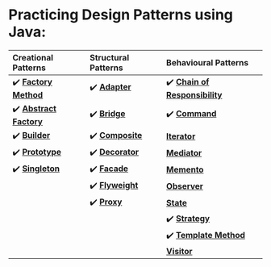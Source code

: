 # Practicing Design Patterns using Java:


|                                      Creational Patterns                                               |                                           Structural Patterns                                           |                                          Behavioural Patterns                                          |
|:-------------------------------------------------------------------------------------------------------|:--------------------------------------------------------------------------------------------------------|:-------------------------------------------------------------------------------------------------------|
| :heavy_check_mark: **[Factory Method](https://github.com/sriram-ponangi/DesignPatternsPractice/tree/master/src/creational/factoryMethod)**      |  :heavy_check_mark: **[Adapter](https://github.com/sriram-ponangi/DesignPatternsPractice/tree/master/src/structural/adapter/example1)**                                | :heavy_check_mark: **[Chain of Responsibility](https://github.com/sriram-ponangi/DesignPatternsPractice/tree/master/src/behavioural/chainOfResponsibility)**                |
| :heavy_check_mark: **[Abstract Factory](https://github.com/sriram-ponangi/DesignPatternsPractice/tree/master/src/creational/abstractFactory)**                       |  :heavy_check_mark: **[Bridge](https://github.com/sriram-ponangi/DesignPatternsPractice/tree/master/src/structural/bridge)**                                 | :heavy_check_mark: **[Command](https://github.com/sriram-ponangi/DesignPatternsPractice/tree/master/src/behavioural/command)**                                |
| :heavy_check_mark: **[Builder](https://github.com/sriram-ponangi/DesignPatternsPractice/tree/master/src/creational/builder)**                                |  :heavy_check_mark: **[Composite](https://github.com/sriram-ponangi/DesignPatternsPractice/tree/master/src/structural/composite)**                              | **[Iterator](https://github.com/sriram-ponangi/DesignPatternsPractice)**                               |
| :heavy_check_mark: **[Prototype](https://github.com/sriram-ponangi/DesignPatternsPractice/tree/master/src/creational/prototype)**                              |  :heavy_check_mark: **[Decorator](https://github.com/sriram-ponangi/DesignPatternsPractice/tree/master/src/structural/decorator)**           | **[Mediator](https://github.com/sriram-ponangi/DesignPatternsPractice)**                               |
| :heavy_check_mark: **[Singleton](https://github.com/sriram-ponangi/DesignPatternsPractice/tree/master/src/creational/singleton)**                              |  :heavy_check_mark: **[Facade](https://github.com/sriram-ponangi/DesignPatternsPractice/tree/master/src/structural/facade)**                                 | **[Memento](https://github.com/sriram-ponangi/DesignPatternsPractice)**                                |
|                                                                                                        |  :heavy_check_mark: **[Flyweight](https://github.com/sriram-ponangi/DesignPatternsPractice/tree/master/src/structural/flyweight)**                              | **[Observer](https://github.com/sriram-ponangi/DesignPatternsPractice)**                               |
|                                                                                                        |  :heavy_check_mark: **[Proxy](https://github.com/sriram-ponangi/DesignPatternsPractice/tree/master/src/structural/proxy)**                                  | **[State](https://github.com/sriram-ponangi/DesignPatternsPractice)**                                  |      
|                                                                                                        |                                                                                                         | :heavy_check_mark: **[Strategy](https://github.com/sriram-ponangi/DesignPatternsPractice/tree/master/src/behavioural/strategy)**                               |
|                                                                                                        |                                                                                                         | :heavy_check_mark: **[Template Method](https://github.com/sriram-ponangi/DesignPatternsPractice/tree/master/src/behavioural/template)**                        |        
|                                                                                                        |                                                                                                         | **[Visitor](https://github.com/sriram-ponangi/DesignPatternsPractice)**                                |
